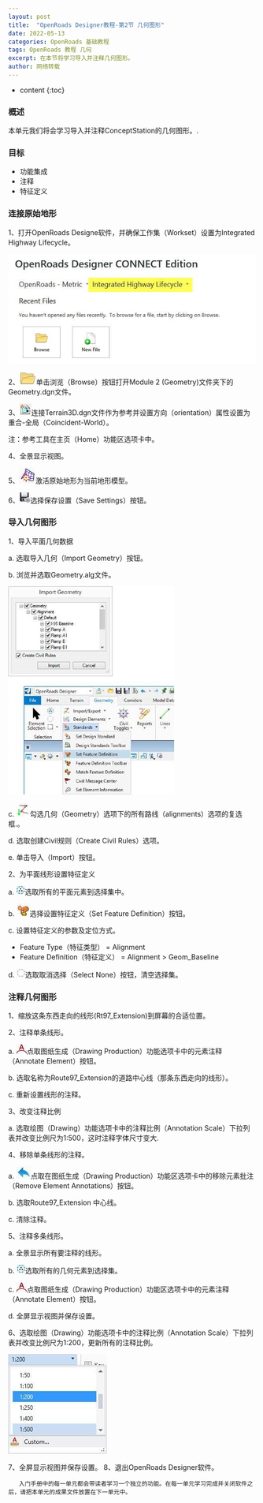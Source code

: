 ```yaml
---
layout: post
title:  "OpenRoads Designer教程-第2节 几何图形"
date: 2022-05-13
categories: OpenRoads 基础教程
tags: OpenRoads 教程 几何
excerpt: 在本节将学习导入并注释几何图形。
author: 网络转载
---
```

* content
{:toc}

### 概述 
本单元我们将会学习导入并注释ConceptStation的几何图形。.

### 目标
- 功能集成
- 注释
- 特征定义

### 连接原始地形 
1、打开OpenRoads Designe软件，并确保工作集（Workset）设置为Integrated Highway Lifecycle。

![](/img/2022/2022-09-09-15-10-45.png)

2、![](/img/2022/2022-09-09-15-12-07.png)单击浏览（Browse）按钮打开Module 2 (Geometry)文件夹下的Geometry.dgn文件。

3、![](/img/2022/2022-09-09-15-12-17.png)连接Terrain3D.dgn文件作为参考并设置方向（orientation）属性设置为重合-全局（Coincident-World）。

注：参考工具在主页（Home）功能区选项卡中。

4、全景显示视图。

5、![](/img/2022/2022-09-09-15-12-28.png)激活原始地形为当前地形模型。

6、![](/img/2022/2022-09-09-15-12-43.png)选择保存设置（Save Settings）按钮。

### 导入几何图形  
1、导入平面几何数据

a. 选取导入几何（Import Geometry）按钮。

b. 浏览并选取Geometry.alg文件。

![](/img/2022/2022-09-09-15-11-09.png)

c. ![](/img/2022/2022-09-09-15-12-54.png)勾选几何（Geometry）选项下的所有路线（alignments）选项的复选框.。

d. 选取创建Civil规则（Create Civil Rules）选项。

e. 单击导入（Import）按钮。 

2、为平面线形设置特征定义

a. ![](/img/2022/2022-09-09-15-13-22.png)选取所有的平面元素到选择集中。

b. ![](/img/2022/2022-09-09-15-13-30.png)选择设置特征定义（Set Feature Definition）按钮。

c. 设置特征定义的参数及定位方式。
- Feature Type（特征类型）  = Alignment
- Feature Definition（特征定义）  = Alignment > Geom_Baseline

d. ![](/img/2022/2022-09-09-15-13-43.png)选取取消选择（Select None）按钮，清空选择集。

### 注释几何图形
1、缩放这条东西走向的线形(Rt97_Extension)到屏幕的合适位置。

2、注释单条线形。

a. ![](/img/2022/2022-09-09-15-13-57.png)点取图纸生成（Drawing Production）功能选项卡中的元素注释（Annotate Element）按钮。

b. 选取名称为Route97_Extension的道路中心线（那条东西走向的线形）。

c. 重新设置线形的注释。

3、改变注释比例

a. 选取绘图（Drawing）功能选项卡中的注释比例（Annotation Scale）下拉列表并改变比例尺为1:500，这时注释字体尺寸变大.

4、移除单条线形的注释。

a. ![](/img/2022/2022-09-09-15-14-15.png)点取在图纸生成（Drawing Production）功能区选项卡中的移除元素批注（Remove Element Annotations）按钮。

b. 选取Route97_Extension 中心线。

c. 清除注释。

5、注释多条线形。

a. 全景显示所有要注释的线形。

b. ![](/img/2022/2022-09-09-15-14-30.png)选取所有的几何元素到选择集。

c. ![](/img/2022/2022-09-09-15-14-49.png)点取图纸生成（Drawing Production）功能区选项卡中的元素注释（Annotate Element）按钮。

d. 全屏显示视图并保存设置。

6、选取绘图（Drawing）功能选项卡中的注释比例（Annotation Scale）下拉列表并改变比例尺为1:200，更新所有的注释比例。

![](/img/2022/2022-09-09-15-11-24.png)

7、全屏显示视图并保存设置。
8、退出OpenRoads Designer软件。

       入门手册中的每一单元都会带读者学习一个独立的功能。在每一单元学习完成并关闭软件之后，请把本单元的成果文件放置在下一单元中。